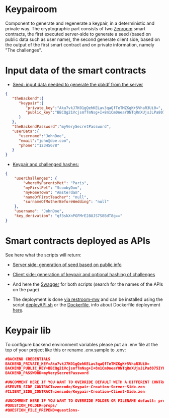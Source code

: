 # Keypairoom

Component to generate and regenerate a keypair, in a deterministic and private way.
The cryptographic part consists of two [Zenroom](zenroom.org) smart contracts, the first executed server-side to generate a seed (based on public data such as user name), the second generate client side, based on the output of the first smart contract and on private information, namely "The challenges". 

# Input data of the smart contracts 

 - [Seed: input data needed to generate the pbkdf from the server](./zencode/Keypair-Creation-Server-Side.keys ':include :type=code json') 
 
```json
{
   "theBackend":{
      "keypair":{
         "private_key":"Aku7vkJ7K01gQehKELav3qaQfTeTMZKgK+5VhaR3Ui0=",
         "public_key":"BBCQg21VcjsmfTmNsg+I+8m1Cm0neaYONTqRnXUjsJLPa8075IYH+a9w2wRO7rFM1cKmv19Igd7ntDZcUvLq3xI="
      }
   },
   "theBackendPassword":"myVerySecretPassword",
   "userData":{
      "username":"JohnDoe",
      "email":"john@doe.com",
      "phone":"12345678"
   }
}
``` 
 
 
 - [Keypair and challenged hashes: ](./zencode/Keypair-Creation-client-Side.keys ':include :type=code json')

```json
{
	"userChallenges": {
		"whereMyParentsMet": "Paris",
		"myFirstPet": "ScoobyDoo",
		"myHomeTown": "Amsterdam",
		"nameOfFirstTeacher": "null",
		"surnameOfMotherBeforeWedding": "null"
	},
	"username": "JohnDoe",
	"key_derivation": "qf3skXnPGFMrE28UJS7S8BdT8g=="
}
``` 

# Smart contracts deployed as APIs

See here what the scripts will return: 

 - [Server side: generation of seed based on public info](https://apiroom.net/api/dyneorg/Keypair-Creation-Server-Side) 
 - [Client side: generation of keypair and optional hashing of challenges](https://apiroom.net/api/dyneorg/Keypair-Creation-Client-Side) 
 - And here the [Swagger](https://apiroom.net/docs/dyneorg/) for both scripts (search for the names of the APIs on the page)
 
 - The deployment is done [via restroom-mw](https://dyne.github.io/restroom-mw/#/) and can be installed using the script [deployAPI.sh](deployAPI.sh) or the [Dockerfile](Dockerfile), info about Dockerfile deployment [here](https://dev.zenroom.org/#/pages/apiroom?id=build-and-run-the-docker-image). 
  
# Keypair lib

To configure backend environment variables please put an .env file at the top of your project like this or rename .env.sample to .env: 

```json
#BACKEND CREDENTIALS
BACKEND_PRIVATE_KEY=Aku7vkJ7K01gQehKELav3qaQfTeTMZKgK+5VhaR3Ui0=
BACKEND_PUBLIC_KEY=BBCQg21VcjsmfTmNsg+I+8m1Cm0neaYONTqRnXUjsJLPa8075IYH+a9w2wRO7rFM1cKmv19Igd7ntDZcUvLq3xI=
BACKEND_PASSWORD=myVerySecretPassword

#UNCOMMENT HERE IF YOU WANT TO OVERRIDE DEFAULT WITH A DIFFERENT CONTRACT
#SERVER_SIDE_CONTRACT=zencode/Keypair-Creation-Server-Side.zen
#CLIENT_SIDE_CONTRACT=zencode/Keypair-Creation-Client-Side.zen

#UNCOMMENT HERE IF YOU WANT TO OVERRIDE FOLDER OR FILENAME default: prop/questions-en_GB.json
#QUESTION_FOLDER=props/
#QUESTION_FILE_PREPEND=questions-
``` 
 
 